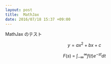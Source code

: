 ```yaml
---
layout: post
title:  MathJax
date: 2016/07/18 15:37 +09:00
---
```


MathJax のテスト

$$ y = ax^2 + bx + c $$

$$ F(s)\;=\;\int_{-\infty}^\infty f(t)e^{-st}dt $$
